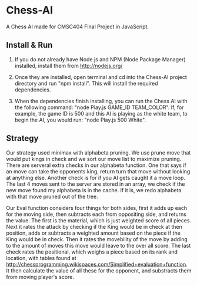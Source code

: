 Chess-AI
========
A Chess AI made for CMSC404 Final Project in JavaScript.

Install & Run
---------------------------
1) If you do not already have Node.js and NPM (Node Package Manager) installed, install them from http://nodejs.org/

2) Once they are installed, open terminal and cd into the Chess-AI project directory and run "npm install". This will install the required dependencies.

3) When the dependencies finish installing, you can run the Chess AI with the following command: "node Play.js GAME_ID TEAM_COLOR". If, for example, the game ID is 500 and this AI is playing as the white team, to begin the AI, you would run: "node Play.js 500 White".

Strategy
---------------------------
Our strategy used minimax with alphabeta pruning. We use prune move that would put kings in check and we sort our move list to maximize pruning. There are serveral extra checks in our alphabeta function. One that says if an move can  take the opponents king, return turn that move without looking at anything else. Another check is for if you AI gets caught it a move loop. The last 4 moves sent to the server are stored in an array, we check if the new move found my alphabeta is in the cache. If it is, we redo alphabeta with that move pruned out of the tree. 

Our Eval function considers four things for both sides, first it adds up each for the moving side, then subtracts each from oppositing side, and returns the value. The first is the material, which is just weighted score of all pieces. Next it rates the attack by checking if the King would be in check at then position, adds or subtracts a weighted amount based on the piece if the King would be in check. Then it rates the movebility of the move by adding to the amount of moves this move would leave to the over all score.  The last check rates the positional, which weighs a piece based on its rank and location, with tables found at http://chessprogramming.wikispaces.com/Simplified+evaluation+function. It then calculate the value of all these for the opponent, and substracts them from moving player's score. 